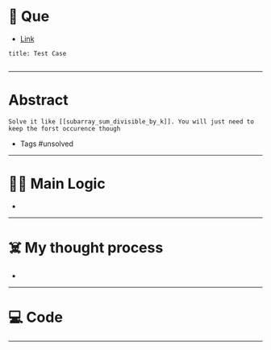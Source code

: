 # 🧩 Que
- [Link](https://leetcode.com/problems/greatest-sum-divisible-by-three/)

```ad-question
title: Test Case


```

---
# Abstract
```ad-abstract
Solve it like [[subarray_sum_divisible_by_k]]. You will just need to keep the forst occurence though
```

- Tags #unsolved 
--- 
# 🕵️‍♂️ Main Logic
- 

---
# ☠️ My thought process
- 
---

# 💻 Code

---
